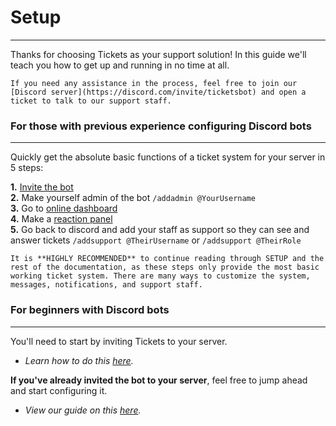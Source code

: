 # Setup  
***

Thanks for choosing Tickets as your support solution! In this guide we'll teach you how to get up and running in no time at all.  

```admonish info
If you need any assistance in the process, feel free to join our [Discord server](https://discord.com/invite/ticketsbot) and open a ticket to talk to our support staff.  
```

### For those with previous experience configuring Discord bots
***
Quickly get the absolute basic functions of a ticket system for your server in 5 steps:

**1.** [Invite the bot](https://invite.ticketsbot.cloud)   
**2.** Make yourself admin of the bot `/addadmin @YourUsername`  
**3.** Go to [online dashboard](https://dashboard.ticketsbot.cloud)  
**4.** Make a [reaction panel](../setup/panels.md)  
**5.** Go back to discord and add your staff as support so they can see and answer tickets `/addsupport @TheirUsername` or `/addsupport @TheirRole` 

```admonish note
It is **HIGHLY RECOMMENDED** to continue reading through SETUP and the rest of the documentation, as these steps only provide the most basic working ticket system. There are many ways to customize the system, messages, notifications, and support staff.
```

### For beginners with Discord bots
***

You'll need to start by inviting Tickets to your server. 
- *Learn how to do this [here](../setup/invite.md).*

**If you've already invited the bot to your server**, feel free to jump ahead and start configuring it. 
- *View our guide on this [here](../setup/configuration.md).*
